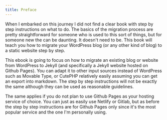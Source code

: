 ```yaml
---
title: Preface
---
```


When I embarked on this journey I did not find a clear book with step by step instructions on what to do. The basics of the migration process are pretty straightforward for someone who is used to this sort of things, but for someone new the can be daunting. It doesn't need to be. This book will teach you how to migrate your WordPress blog (or any other kind of blog) to a static website step by step.

This ebook is going to focus on how to migrate an existing blog or website from WordPress to Jekyll (and specifically a Jekyll website hosted on Github Pages). You can adapt it to other input sources instead of WordPress such as Movable Type, or CutePHP relatively easily assuming you can get an export into markdown. The step by step instructions will not be exactly the same although they can be used as reasonable guidelines.

The same applies if you do not plan to use Github Pages as your hosting service of choice. You can just as easily use Netlify or Gitlab, but as before the step by step instructions are for Github Pages only since it's the most popular service and the one I'm personally using.